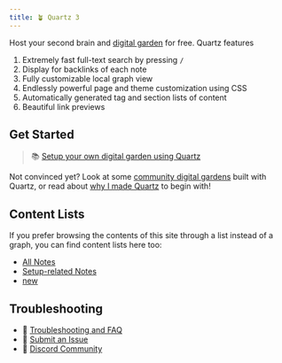 ```yaml
---
title: 🪴 Quartz 3
---
```

Host your second brain and [digital garden](https://jzhao.xyz/posts/digital-gardening) for free. Quartz features
1. Extremely fast full-text search by pressing `/`
2. Display for backlinks of each note
3. Fully customizable local graph view
4. Endlessly powerful page and theme customization using CSS
5. Automatically generated tag and section lists of content
6. Beautiful link previews

## Get Started
> 📚 [Setup your own digital garden using Quartz](notes/setup.md)

Not convinced yet? Look at some [community digital gardens](notes/showcase.md) built with Quartz, or read about [why I made Quartz](notes/philosophy.md) to begin with!

## Content Lists
If you prefer browsing the contents of this site through a list instead of a graph, you can find content lists here too:

- [All Notes](/notes)
- [Setup-related Notes](/tags/setup)
- [new](notes/new.md)

## Troubleshooting
- 🚧 [Troubleshooting and FAQ](notes/troubleshooting.md)
- 🐛 [Submit an Issue](https://github.com/jackyzha0/quartz/issues)
- 👀 [Discord Community](https://discord.gg/cRFFHYye7t)
